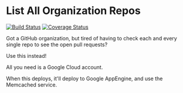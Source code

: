 List All Organization Repos
===========================

[![Build Status](https://travis-ci.org/seanhagen/list-all-org-prs.svg?branch=master)](https://travis-ci.org/seanhagen/list-all-org-prs) [![Coverage Status](https://coveralls.io/repos/github/seanhagen/list-all-org-prs/badge.svg?branch=master)](https://coveralls.io/github/seanhagen/list-all-org-prs?branch=master)

Got a GitHub organization, but tired of having to check each and every single
repo to see the open pull requests?

Use this instead!

All you need is a Google Cloud account.

When this deploys, it'll deploy to Google AppEngine, and use the Memcached service.
